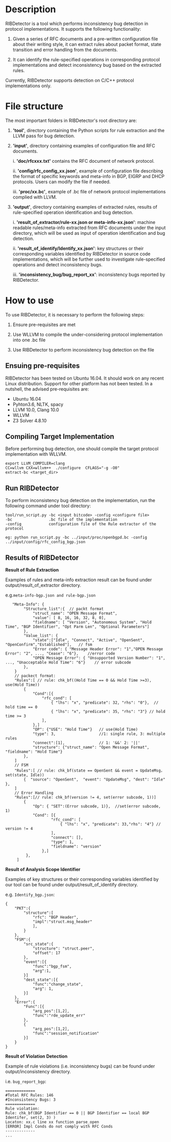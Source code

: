 # Description

RIBDetector is a tool which performs inconsistency bug detection in protocol implementations. It supports the following functionality:

1. Given a series of RFC documents and a pre-written configuration file about their writing style, it can extract rules about packet format, state transition and error handling from the documents.

2. It can identify the rule-specified operations in corresponding protocol implementations and detect inconsistency bug based on the extracted rules.

Currently, RIBDetector supports detection on C/C++ protocol implementations only.

# File structure
The most important folders in RIBDetector's root directory are:

1. **'tool'**, directory containing the Python scripts for rule extraction and the LLVM pass for bug detection.

2. **'input'**, directory containing examples of configuration file and RFC documents. 

    i. **'doc/rfcxxx.txt'** contains the RFC document of network protocol. 
    
    ii. **'config/rfc_config_xx.json'**, example of configuration file describing the format of specific keywords and meta-info in BGP, EIGRP and DHCP protocols. Users can modify the file if needed.   
    
    iii. **'proc/xx.bc'**, example of  .bc file of network protocol implementations complied with LLVM.


3. **'output'**, directory containing examples of extracted rules, results of rule-specified operation identification and bug detection.

	i. **'result_of_extractor/rule-xx.json or meta-info-xx.json'**: machine readable rules/meta-info extracted from RFC documents under the input directory, which will be used as input of operation identification and bug detection.

	
    ii. **'result_of_identify/Identify_xx.json'**: key structures or their corresponding variables identified by RIBDetector in source code implementations, which will be further used to investigate rule-specified operations and detect inconsistency bugs.     
   
    iii. **'inconsistency_bug/bug_report_xx'**: inconsistency bugs reported by RIBDetector.
# How to use

To use RIBDetector, it is necessary to perform the following steps:

1. Ensure pre-requisites are met

3. Use WLLVM to compile the under-considering protocol implementation into one .bc file

4. Use RIBDetector to perform inconsistency bug detection on the file

## Ensuing pre-requisites

RIBDetector has been tested on Ubuntu 16.04. It should work on any recent Linux distribution. Support for other platform has not been tested. In a nutshell, the advised pre-requisites are:
* Ubuntu 16.04 
* Pyhton3.6, NLTK, spacy 
* LLVM 10.0, Clang 10.0
* WLLVM
* Z3 Solver 4.8.10

## Compiling Target Implementation

Before performing bug detection, one should compile the target protocol implementation with WLLVM.

```
export LLVM_COMPILER=clang
CC=wllvm CXX=wllvm++  ./configure  CFLAGS="-g -O0"
extract-bc <target_dir> 
```

## Run RIBDetector

To  perform inconsistency bug detection on the implementation, run the following command under tool directory:

```
tool/run_script.py -bc <input bitcode> -config <configure file> 
-bc                .bc file of the implementation
-config            configuration file of the Rule extractor of the protocol  

eg: python run_script.py -bc ../input/proc/openbgpd.bc -config ../input/config/rfc_config_bgp.json
```

## Results of RIBDetector

**Result of Rule Extraction**

Examples of rules and meta-info extraction result can be found under output/result_of_extractor directory.

e.g.`meta-info-bgp.json and rule-bgp.json`

```
   "Meta-Info": {
        "Structure_list":{  // packt format
            "struct_name": "OPEN Message Format",
            "value": [ 8, 16, 16, 32, 8, 0],
            "fieldname": [ "Version", "Autonomous System", "Hold Time", "BGP Identifier", "Opt Parm Len", "Optional Parameters"]
        },
        "Value_list": {
            "state":["Idle", "Connect", "Active", "OpenSent", "OpenConfirm","Established"],   // fsm
            "Error code": { "Message Header Error": "1","OPEN Message Error": "2", ..., "Cease": "6"},    //error code      
            "OPEN Message Error": { "Unsupported Version Number": "1", ..., "Unacceptable Hold Time": "6"}    // error subcode
        },
    }
    // packect format:
    "Rules":[ // rule: chk_bf((Hold Time == 0 && Hold Time >=3), use(Hold Time))
        {
            "Cond":[{
                "rfc_cond": [
                    { "lhs": "x", "predicate": 32, "rhs": "0"},  // hold time == 0
                    { "lhs": "x", "predicate": 35, "rhs": "3"} // hold time >= 3 
                ],
            },]
            "OP": {"USE": "Hold Time"}   // use(Hold Time)
            "type": 3,                   //1: single rule, 3: multiple rules
            "connect":[1],               // 1: '&&' 2: '||'
            "structure": {"struct_name": "Open Message Format", "fieldname": "Hold Time"}    
        },
    ]
    // FSM
    "Rules":[ // rule: chk_bf(state == OpenSent && event = UpdateMsg，set(state, Idle))
        {  "source": "OpenSent",  "event": "UpdateMsg", "dest": "Idle" },  
    ]
    // Error Handling
    "Rules":[// rule: chk_bf(version != 4, set(error subcode, 1))]
        {
            "Op": { "SET":(Error subcode, 1)},  //set(error subcode, 1)
            "Cond": [{
                    "rfc_cond": [
                        { "lhs": "x", "predicate": 33,"rhs": "4"} // version != 4
                    ],
                    "connect": [],
                    "type": 1,
                    "fieldname": "version"
                },]
         },
     ]
```

**Result of Analysis Scope Identifier**

Examples of key structures or their corresponding variables identified by our tool can be found under output/result_of_identify directory. 

e.g. `Identify_bgp.json`:

```
{
    "PKT":{
        "structure":[
            "rfc": "BGP Header",
            "impl":"struct.msg_header"
            ],
        }
    },
    "FSM":{
        "src_state":{
            "structure": "struct.peer", 
            "offset": 17
        },
        "event":[{
            "func":"bgp_fsm",
            "arg":1,
        }]
        "dest_state":[{
            "func":"change_state",
            "arg": 1,
        }]
    },
    "Error":{
        "Func":[{
            "arg_pos":[1,2],
            "func":"rde_update_err"
        },
        {
            "arg_pos":[1,2],
            "func":"session_notification"
        }]
    }
}

```

**Result of Violation Detection**

Example of rule violations (i.e. inconsistency bugs) can be found under output/inconsistency directory.

i.e. `bug_report_bgp`:

```
=============
#Total RFC Rules: 146 
#Inconsistency Bugs: 3
=============
Rule violation:
Rule: chk_bf(BGP Identifier == 0 || BGP Identifier == local BGP Identifer, set(2, 3) )
Locaton: xx.c line xx function parse_open
[ERROR] Impl Conds do not comply with RFC Conds
-------------
...
```

